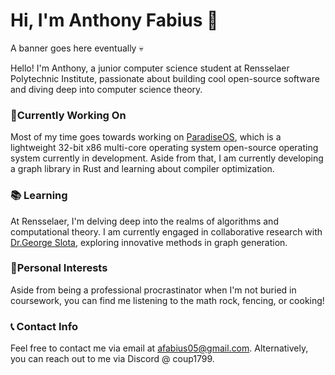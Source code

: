 # Hi, I'm Anthony Fabius 👋

A banner goes here eventually 💀

Hello! I'm Anthony, a junior computer science student at Rensselaer Polytechnic Institute, passionate about building cool open-source software and diving deep into computer science theory. 

### 🔭Currently Working On

Most of my time goes towards working on [ParadiseOS](https://github.com/ParadiseOS/ParadiseOS), which is a lightweight 32-bit x86 multi-core operating system open-source operating system currently in development. Aside from that, I am currently developing a graph library in Rust and learning about compiler optimization.

### 📚 Learning

At Rensselaer, I'm delving deep into the realms of algorithms and computational theory. I am currently engaged in collaborative research with [Dr.George Slota](https://www.cs.rpi.edu/~slotag/), exploring innovative methods in graph generation.

### 💂Personal Interests

Aside from being a professional procrastinator when I'm not buried in coursework, you can find me listening to the math rock, fencing, or cooking!

### 📞 Contact Info
Feel free to contact me via email at afabius05@gmail.com. Alternatively, you can reach out to me via Discord @ coup1799.
